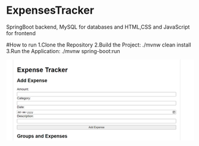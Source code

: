 # ExpensesTracker
SpringBoot backend, MySQL for databases and HTML,CSS and JavaScript for frontend


#How to run
1.Clone the Repository
2.Build the Project: ./mvnw clean install
3.Run the Application: ./mvnw spring-boot:run


![Screenshot](123.png)

